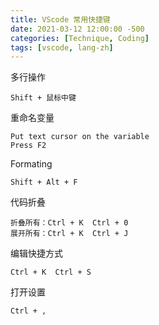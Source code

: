 ```yaml
---
title: VScode 常用快捷键
date: 2021-03-12 12:00:00 -500
categories: [Technique, Coding]
tags: [vscode, lang-zh]
---
```


多行操作
```
Shift + 鼠标中键
```

重命名变量
```
Put text cursor on the variable
Press F2
```

Formating
```
Shift + Alt + F
```

代码折叠
```
折叠所有：Ctrl + K  Ctrl + 0
展开所有：Ctrl + K  Ctrl + J
```

编辑快捷方式
```
Ctrl + K  Ctrl + S
```

打开设置
```
Ctrl + ,
```